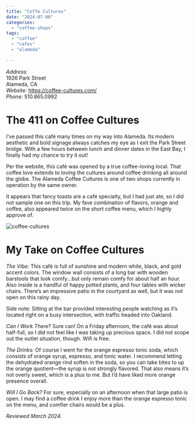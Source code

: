 ```yaml
---
title: "Coffe Cultures"
date: "2024-07-08"
categories:
  - "coffee-shops"
tags:
  - "coffee"
  - "cafes"
  - "alameda"
  
---
```


*Address:*\
1926 Park Street\
Alameda, CA\
*Website:* <https://coffee-cultures.com/>\
*Phone:* 510.865.0992

# The 411 on Coffee Cultures

I’ve passed this café many times on my way into Alameda. Its modern aesthetic and bold signage always catches my eye as I exit the Park Street bridge. With a few hours between lunch and dinner dates in the East Bay, I finally had my chance to try it out!

Per the website, this café was opened by a true coffee-loving local. That coffee love extends to loving the cultures around coffee drinking all around the globe. The Alameda Coffee Cultures is one of two shops currently in operation by the same owner.

It appears that fancy toasts are a café specialty, but I had just ate, so I did not sample one on this trip. My fave combination of flavors, orange and coffee, also appeared twice on the short coffee menu, which I highly approve of.

![coffee-cultures](http://s3.amazonaws.com/thegourmez-wpmedia/2024/07/coffee-cultures.jpg)

# My Take on Coffee Cultures

*The Vibe:* This café is full of sunshine and modern white, black, and gold accent colors. The window wall consists of a long bar with wooden barstools that look comfy...but only remain comfy for about half an hour. Also inside is a handful of happy potted plants, and four tables with wicker chairs. There’s an impressive patio in the courtyard as well, but it was not open on this rainy day.

Side note: Sitting at the bar provided interesting people watching as it’s located right on a busy intersection, with traffic headed into Oakland.

*Can I Work There*? Sure can! On a Friday afternoon, the café was about half-full, so I did not feel like I was taking up precious space. I did not scope out the outlet situation, though. Wifi is free.

*The Drinks:* Of course I went for the orange espresso tonic soda, which consists of orange syrup, espresso, and tonic water. I recommend letting the dehydrated orange rind soften in the soda, so you can take bites to up the orange quotient—the syrup is not strongly flavored. That also means it’s not overly sweet, which is a plus to me. But I’d have liked more orange presence overall.

*Will I Go Back?* For sure, especially on an afternoon when that large patio is open. I may find a coffee drink I enjoy more than the orange espresso tonic on the menu, and comfier chairs would be a plus.

*Reviewed March 2024.*
